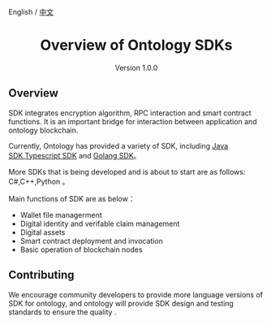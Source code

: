

English / [中文](./ontology_overview_sdks_zh.md)

<h1 align="center">Overview of Ontology SDKs</h1>
<p align="center" class="version">Version 1.0.0 </p>

## Overview

SDK integrates encryption algorithm, RPC interaction and smart contract functions. It is an important bridge for interaction between application and ontology blockchain.

Currently, Ontology has provided a variety of SDK, including [Java SDK](https://github.com/ontio/ontology-java-sdk),[Typescript SDK](https://github.com/ontio/ontology-typescript-sdk) and  [Golang SDK](https://github.com/ontio/ontology-go-sdk)。

More SDKs that is being developed and is about to start are as follows: C#,C++,Python 。

Main functions of SDK are as below：

* Wallet file managerment
* Digital identity and verifable claim management
* Digital assets
* Smart contract deployment and invocation
* Basic operation of blockchain nodes

## Contributing

We encourage community developers to provide more language versions of SDK for ontology, and ontology will provide SDK design and testing standards to ensure the quality .

